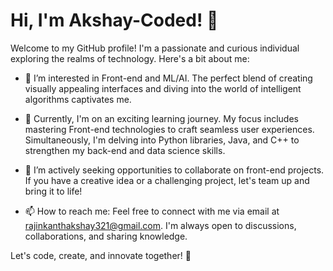 # Hi, I'm Akshay-Coded! 👋

Welcome to my GitHub profile! I'm a passionate and curious individual exploring the realms of technology. Here's a bit about me:

- 👀 I’m interested in Front-end and ML/AI. The perfect blend of creating visually appealing interfaces and diving into the world of intelligent algorithms captivates me.

- 🌱 Currently, I'm on an exciting learning journey. My focus includes mastering Front-end technologies to craft seamless user experiences. Simultaneously, I'm delving into Python libraries, Java, and C++ to strengthen my back-end and data science skills.

- 💞 I’m actively seeking opportunities to collaborate on front-end projects. If you have a creative idea or a challenging project, let's team up and bring it to life!

- 📫 How to reach me: Feel free to connect with me via email at [rajinkanthakshay321@gmail.com](mailto:rajinkanthakshay321@gmail.com). I'm always open to discussions, collaborations, and sharing knowledge.

Let's code, create, and innovate together! 🚀

<!---
Akshay-Coded/Akshay-Coded is a ✨ special ✨ repository because its `README.md` (this file) appears on your GitHub profile.
You can click the Preview link to take a look at your changes.
--->
